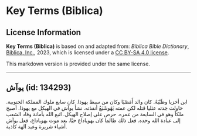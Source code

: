 # Key Terms (Biblica)

## License Information

**Key Terms (Biblica)** is based on and adapted from: _Biblica Bible Dictionary_, [Biblica, Inc.](https://www.biblica.com/), 2023, which is licensed under a [CC BY-SA 4.0 license](https://creativecommons.org/licenses/by-sa/4.0/legalcode.en).

This markdown version is provided under the same license.



--------------------------------

## يوآش (id: 134293)

ابن أخزيا وظَبْيَةُ. كان والد أَمَصْيَا وكان من سبط يهوذا. كان سابع ملوك المملكة الجنوبية. حاولت جدته عثليا قتله لكن عمته يَهُوشَبَعُ أنقذته. نشأ يوآش في الهيكل مع يهوذا. أصبح ملكاً وهو في السابعة من عمره. حرص على إصلاح الهيكل. اتبع الله بأمانة وقاد الشعب إلى عبادة الله وحده. فعل ذلك طالما كان يهوياداع حيًا. بعد موت يهوياداع، فعل يوآش أشياء شريرة وعبد آلهة كاذبة.


